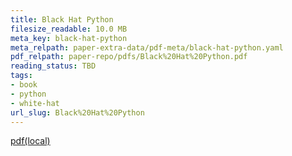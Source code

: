 ```yaml
---
title: Black Hat Python
filesize_readable: 10.0 MB
meta_key: black-hat-python
meta_relpath: paper-extra-data/pdf-meta/black-hat-python.yaml
pdf_relpath: paper-repo/pdfs/Black%20Hat%20Python.pdf
reading_status: TBD
tags:
- book
- python
- white-hat
url_slug: Black%20Hat%20Python
---
```


[pdf(local)](../../paper-repo/pdfs/Black%20Hat%20Python.pdf)
